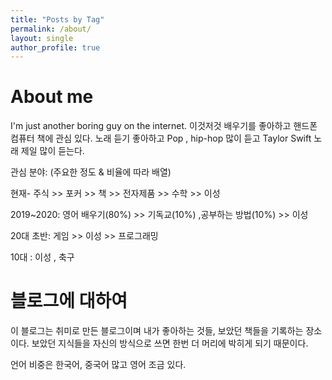 ```yaml
---
title: "Posts by Tag"
permalink: /about/
layout: single
author_profile: true
---
```


# About me 

I'm just another boring guy on the internet. 이것저것 배우기를 좋아하고 핸드폰 컴퓨터 책에 관심 있다. 노래 듣기 좋아하고 Pop , hip-hop 많이 듣고 Taylor Swift 노래 제일 많이 듣는다.



관심 분야: (주요한 정도 & 비율에 따라 배열)

현재- 주식 >> 포커 >> 책 >> 전자제품 >> 수학 >> 이성

2019~2020: 영어 배우기(80%) >> 기독교(10%) ,공부하는 방법(10%) >> 이성

20대 초반: 게임 >> 이성 >> 프로그래밍

10대 : 이성 , 축구



# 블로그에 대하여

이 블로그는 취미로 만든 블로그이며 내가 좋아하는 것들, 보았던 책들을 기록하는 장소이다. 보았던 지식들을 자신의 방식으로 쓰면 한번 더 머리에 박히게 되기 때문이다.



언어 비중은 한국어, 중국어 많고 영어 조금 있다. 

